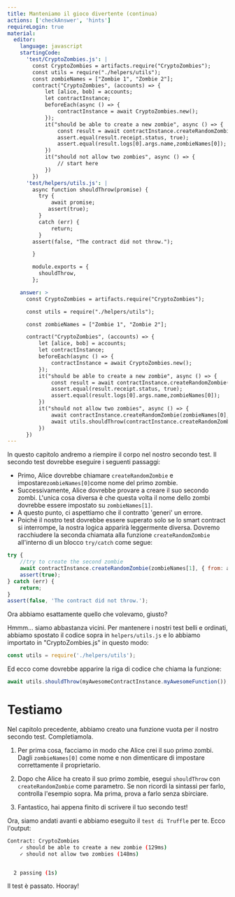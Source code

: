 ```yaml
---
title: Manteniamo il gioco divertente (continua)
actions: ['checkAnswer', 'hints']
requireLogin: true
material:
  editor:
    language: javascript
    startingCode:
      'test/CryptoZombies.js': |
        const CryptoZombies = artifacts.require("CryptoZombies");
        const utils = require("./helpers/utils");
        const zombieNames = ["Zombie 1", "Zombie 2"];
        contract("CryptoZombies", (accounts) => {
            let [alice, bob] = accounts;
            let contractInstance;
            beforeEach(async () => {
                contractInstance = await CryptoZombies.new();
            });
            it("should be able to create a new zombie", async () => {
                const result = await contractInstance.createRandomZombie(zombieNames[0], {from: alice});
                assert.equal(result.receipt.status, true);
                assert.equal(result.logs[0].args.name,zombieNames[0]);
            })
            it("should not allow two zombies", async () => {
                // start here
            })
        })
      'test/helpers/utils.js': |
        async function shouldThrow(promise) {
          try {
              await promise;
             assert(true);
          }
          catch (err) {
              return;
          }
        assert(false, "The contract did not throw.");

        }

        module.exports = {
          shouldThrow,
        };

    answer: >
      const CryptoZombies = artifacts.require("CryptoZombies");

      const utils = require("./helpers/utils");

      const zombieNames = ["Zombie 1", "Zombie 2"];

      contract("CryptoZombies", (accounts) => {
          let [alice, bob] = accounts;
          let contractInstance;
          beforeEach(async () => {
              contractInstance = await CryptoZombies.new();
          });
          it("should be able to create a new zombie", async () => {
              const result = await contractInstance.createRandomZombie(zombieNames[0], {from: alice});
              assert.equal(result.receipt.status, true);
              assert.equal(result.logs[0].args.name,zombieNames[0]);
          })
          it("should not allow two zombies", async () => {
              await contractInstance.createRandomZombie(zombieNames[0], {from: alice});
              await utils.shouldThrow(contractInstance.createRandomZombie(zombieNames[1], {from: alice}));
          })
      })
---
```


In questo capitolo andremo a riempire il corpo nel nostro secondo test. Il secondo test dovrebbe eseguire i seguenti passaggi:

- Primo, Alice dovrebbe chiamare `createRandomZombie` e impostare`zombieNames[0]`come nome del primo zombie.
- Successivamente, Alice dovrebbe provare a creare il suo secondo zombi. L'unica cosa diversa è che questa volta il nome dello zombi dovrebbe essere impostato su `zombieNames[1]`.
- A questo punto, ci aspettiamo che il contratto 'generi' un errore.
- Poiché il nostro test dovrebbe essere superato solo se lo smart contract si interrompe, la nostra logica apparirà leggermente diversa. Dovremo racchiudere la seconda chiamata alla funzione `createRandomZombie` all'interno di un blocco `try/catch` come segue:

```javascript
try {
	//try to create the second zombie
	await contractInstance.createRandomZombie(zombieNames[1], { from: alice });
	assert(true);
} catch (err) {
	return;
}
assert(false, 'The contract did not throw.');
```

Ora abbiamo esattamente quello che volevamo, giusto?

Hmmm... siamo abbastanza vicini.
Per mantenere i nostri test belli e ordinati, abbiamo spostato il codice sopra in `helpers/utils.js` e lo abbiamo importato in "CryptoZombies.js" in questo modo:

```javascript
const utils = require('./helpers/utils');
```

Ed ecco come dovrebbe apparire la riga di codice che chiama la funzione:

```javascript
await utils.shouldThrow(myAwesomeContractInstance.myAwesomeFunction());
```

# Testiamo

Nel capitolo precedente, abbiamo creato una funzione vuota per il nostro secondo test. Completiamola.

1.  Per prima cosa, facciamo in modo che Alice crei il suo primo zombi. Dagli `zombieNames[0]` come nome e non dimenticare di impostare correttamente il proprietario.

2.  Dopo che Alice ha creato il suo primo zombie, esegui `shouldThrow` con `createRandomZombie` come parametro. Se non ricordi la sintassi per farlo, controlla l'esempio sopra. Ma prima, prova a farlo senza sbirciare.
3.  Fantastico, hai appena finito di scrivere il tuo secondo test!

Ora, siamo andati avanti e abbiamo eseguito il `test di Truffle` per te. Ecco l'output:

```bash
Contract: CryptoZombies
    ✓ should be able to create a new zombie (129ms)
    ✓ should not allow two zombies (148ms)


  2 passing (1s)
```

Il test è passato. Hooray!
